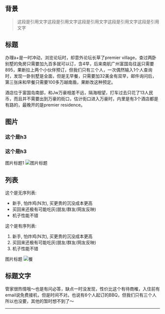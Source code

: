 ## 背景
> 这段是引用文字这段是引用文字这段是引用文字这段是引用文字这段是引用文字

## 标题
办理a+是一时冲动，浏览论坛时，却意外论坛长草了premier village，查过两卧别墅的免房只需要加九百多就可以订，含4早，后来南航广州富国岛往返只需要895，果断拉上两个小伙伴预订，但我们只有三个人，一次偶然输入1个人查询时，发现一卧别墅是全面，但是无早餐，只需要加32美金有双早，邮件询问后，第三张床和早餐只需要100多万越南盾，果断改这种预定。

酒店位于富国岛南部，和Jw万豪相差不远，隔海相望，打车过去只花了13人民币，而且并不需要出到万豪的街口，估计街口进入万豪时，内里是有3个酒店都是有路的，最晚开的是premier residence。

## 图片
### 这个是h3
### 这个是h3

图片标题1
![图片标题](http://ptf.flyert.com/forum/2019/03/08/120322YEJHJXWKOAECRZMI.png!m)

## 列表
这个是无序列表:
- 新手, 怕炸鸡(N次), 买更贵的沉没成本更高
- 买回来还极有可能吃灰(朋友/群友/网友反映)
- 机子性能不错

这个是有序列表:
1. 新手, 怕炸鸡(N次), 买更贵的沉没成本更高
2. 买回来还极有可能吃灰(朋友/群友/网友反映)
3. 机子性能不错

图片标题
![餐](http://ptf.flyert.com/forum/2019/03/08/120322YEJHJXWKOAECRZMI.png!m)


## 标题文字

管家很热情哦～也是有问必答，缺点一时没发现，性价比这个有待商榷，入住前有email说免费接机，但是时间不对。也说有6个人起订的BBQ，但我们只有三个人所以也没要，其他的暂时想不到了～

---